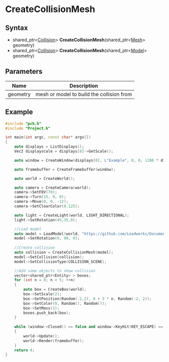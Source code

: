 # CreateCollisionMesh #

## Syntax ##
- shared_ptr<[Collision](CPP_Collision.md)\> **CreateCollisionMesh**(shared_ptr<[Mesh](CPP_Mesh.md)\> geometry)
- shared_ptr<[Collision](CPP_Collision.md)\> **CreateCollisionMesh**(shared_ptr<[Model](CPP_Model.md)\> geometry)

## Parameters ##
|Name|Description|
|-|-|
|geometry|mesh or model to build the collision from|

## Example ##
```c++
#include "pch.h"
#include "Project.h"

int main(int argc, const char* argv[])
{
	auto displays = ListDisplays();
	Vec2 displayscale = displays[0]->GetScale();

	auto window = CreateWindow(displays[0], L"Example", 0, 0, 1280 * displayscale.x, 720 * displayscale.y);

	auto framebuffer = CreateFramebuffer(window);

	auto world = CreateWorld();

	auto camera = CreateCamera(world);
	camera->SetFOV(70);
	camera->Turn(15, 0, 0);
	camera->Move(0, 0, -12);
	camera->SetClearColor(0.125);

	auto light = CreateLight(world, LIGHT_DIRECTIONAL);
	light->SetRotation(45,35,0);

	//Load model
	auto model = LoadModel(world, "https://github.com/Leadwerks/Documentation/raw/master/Assets/Models/Structures/wooden%20bridge.glb");
	model->SetRotation(0, 90, 0);
	
	//Create collision
	auto collision = CreateCollisionMesh(model);
	model->SetCollision(collision);
	model->SetCollisionType(COLLISION_SCENE);

	//Add some objects to show collision
	vector<shared_ptr<Entity> > boxes;
	for (int n = 0; n < 5; ++n)
	{
		auto box = CreateBox(world);
		box->SetScale(2);
		box->SetPosition(Random(-2,2), 8 + 3 * n, Random(-2, 2));
		box->SetColor(0, Random(), Random());
		box->SetMass(1);
		boxes.push_back(box);
	}
	
	while (window->Closed() == false and window->KeyHit(KEY_ESCAPE) == false)
	{
		world->Update();
		world->Render(framebuffer);
	}
	return 0;
}
```
